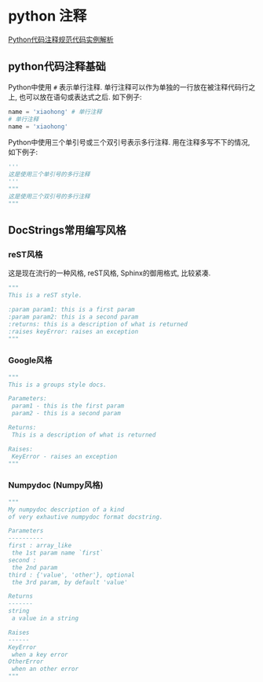 # python 注释

[Python代码注释规范代码实例解析](https://zhuanlan.zhihu.com/p/344543685)

## python代码注释基础

Python中使用 `#` 表示单行注释.
单行注释可以作为单独的一行放在被注释代码行之上, 也可以放在语句或表达式之后.
如下例子:

```python
name = 'xiaohong' # 单行注释
# 单行注释
name = 'xiaohong'
```

Python中使用三个单引号或三个双引号表示多行注释.
用在注释多写不下的情况, 如下例子:

```python
'''
这是使用三个单引号的多行注释
'''
"""
这是使用三个双引号的多行注释
"""
```

## DocStrings常用编写风格

### reST风格

这是现在流行的一种风格, reST风格, Sphinx的御用格式, 比较紧凑.

```python
"""
This is a reST style.

:param param1: this is a first param
:param param2: this is a second param
:returns: this is a description of what is returned
:raises keyError: raises an exception
"""
```

### Google风格

```python
"""
This is a groups style docs.

Parameters:
 param1 - this is the first param
 param2 - this is a second param

Returns:
 This is a description of what is returned

Raises:
 KeyError - raises an exception
"""
```

### Numpydoc (Numpy风格)

```python
"""
My numpydoc description of a kind
of very exhautive numpydoc format docstring.

Parameters
----------
first : array_like
 the 1st param name `first`
second :
 the 2nd param
third : {'value', 'other'}, optional
 the 3rd param, by default 'value'

Returns
-------
string
 a value in a string

Raises
------
KeyError
 when a key error
OtherError
 when an other error
"""
```
